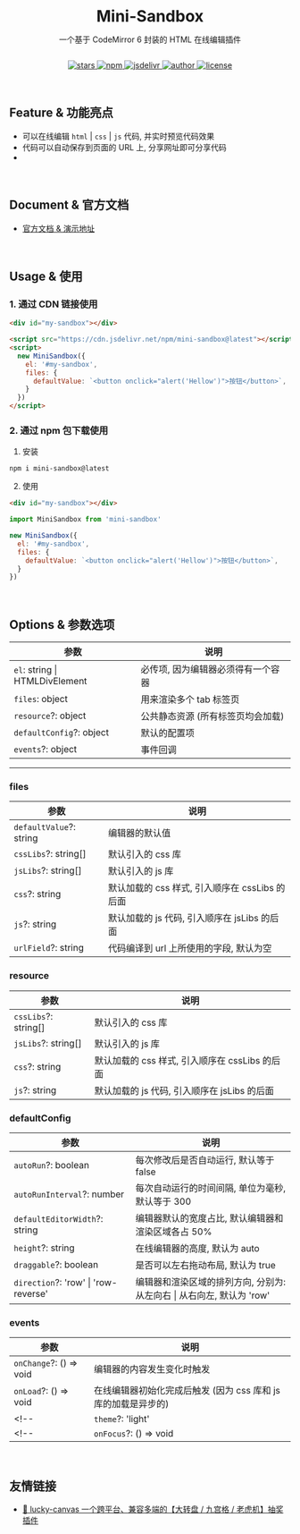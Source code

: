 
<div align="center" style="display: flex; flex-direction: column; align-items: center;">
  <h1 style="margin: 10px 0 0">Mini-Sandbox</h1>
  <p>一个基于 CodeMirror 6 封装的 HTML 在线编辑插件</p>
  <p>
    <a href="https://github.com/buuing/mini-sandbox/stargazers" target="_black">
      <img src="https://img.shields.io/github/stars/buuing/mini-sandbox?color=%236a90e1&logo=github&style=flat-square" alt="stars" />
    </a>
    <a href="https://www.npmjs.com/package/mini-sandbox" target="_black">
      <img src="https://img.shields.io/npm/dm/mini-sandbox?color=%23ffba15&logo=npm&style=flat-square" alt="npm" />
    </a>
    <a href="https://www.jsdelivr.com/package/npm/mini-sandbox" target="_black">
      <img src="https://data.jsdelivr.com/v1/package/npm/mini-sandbox/badge" alt="jsdelivr" />
    </a>
    <a href="https://github.com/buuing" target="_black">
      <img src="https://img.shields.io/badge/Author-%20buuing%20-6a90e1.svg?&logo=github&style=flat-square" alt="author" />
    </a>
    <a href="https://github.com/buuing/mini-sandbox/blob/master/LICENSE" target="_black">
      <img src="https://img.shields.io/github/license/buuing/mini-sandbox?color=%236a90e1&logo=github&style=flat-square" alt="license" />
    </a>
  </p>
</div>

<br />

## Feature & 功能亮点

- 可以在线编辑 `html` | `css` | `js` 代码, 并实时预览代码效果
- 代码可以自动保存到页面的 URL 上, 分享网址即可分享代码
- 

<br />

## Document & 官方文档

- [官方文档 & 演示地址](https://buuing.github.io/mini-sandbox)

<br />

## Usage & 使用

### 1. 通过 CDN 链接使用

```html
<div id="my-sandbox"></div>

<script src="https://cdn.jsdelivr.net/npm/mini-sandbox@latest"></script>
<script>
  new MiniSandbox({
    el: '#my-sandbox',
    files: {
      defaultValue: `<button onclick="alert('Hellow')">按钮</button>`,
    }
  })
</script>
```

### 2. 通过 npm 包下载使用

1. 安装

```shell
npm i mini-sandbox@latest
```

2. 使用

```html
<div id="my-sandbox"></div>
```

```js
import MiniSandbox from 'mini-sandbox'

new MiniSandbox({
  el: '#my-sandbox',
  files: {
    defaultValue: `<button onclick="alert('Hellow')">按钮</button>`,
  }
})
```

<br />

## Options & 参数选项

| 参数 | 说明 |
| - | - |
| `el`: string \| HTMLDivElement | 必传项, 因为编辑器必须得有一个容器 |
| `files`: object | 用来渲染多个 tab 标签页 |
| `resource`?: object | 公共静态资源 (所有标签页均会加载) |
| `defaultConfig`?: object | 默认的配置项 |
| `events`?: object | 事件回调 |

---

### files

| 参数 | 说明 |
| - | - |
| `defaultValue`?: string | 编辑器的默认值 |
| `cssLibs`?: string[] | 默认引入的 css 库 |
| `jsLibs`?: string[] | 默认引入的 js 库 |
| `css`?: string | 默认加载的 css 样式, 引入顺序在 cssLibs 的后面 |
| `js`?: string | 默认加载的 js 代码, 引入顺序在 jsLibs 的后面 |
| `urlField`?: string | 代码编译到 url 上所使用的字段, 默认为空 |

### resource

| 参数 | 说明 |
| - | - |
| `cssLibs`?: string[] | 默认引入的 css 库 |
| `jsLibs`?: string[] | 默认引入的 js 库 |
| `css`?: string | 默认加载的 css 样式, 引入顺序在 cssLibs 的后面 |
| `js`?: string | 默认加载的 js 代码, 引入顺序在 jsLibs 的后面 |

### defaultConfig

| 参数 | 说明 |
| - | - |
| `autoRun`?: boolean | 每次修改后是否自动运行, 默认等于 false |
| `autoRunInterval`?: number | 每次自动运行的时间间隔, 单位为毫秒, 默认等于 300 |
| `defaultEditorWidth`?: string | 编辑器默认的宽度占比, 默认编辑器和渲染区域各占 50% |
| `height`?: string | 在线编辑器的高度, 默认为 auto |
| `draggable`?: boolean | 是否可以左右拖动布局, 默认为 true |
| `direction`?: 'row' \| 'row-reverse' | 编辑器和渲染区域的排列方向, 分别为: 从左向右 \| 从右向左, 默认为 'row' |

### events

| 参数 | 说明 |
| - | - |
| `onChange`?: () => void | 编辑器的内容发生变化时触发 |
| `onLoad`?: () => void | 在线编辑器初始化完成后触发 (因为 css 库和 js 库的加载是异步的) |
<!-- | `theme`?: 'light' | 'dark' | 当前主题色, 默认等于 'light' | -->
<!-- | `onFocus`?: () => void | 编辑器获得焦点后触发 | -->

<br />

## 友情链接

- [🎁 lucky-canvas 一个跨平台、兼容多端的【大转盘 / 九宫格 / 老虎机】抽奖插件](https://github.com/LuckDraw/lucky-canvas)

<br />
